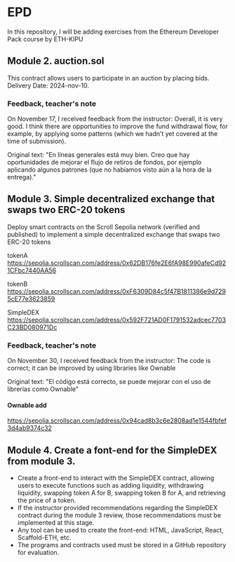 # EPD

In this repository, I will be adding exercises from the Ethereum Developer Pack course by ETH-KIPU

## Module 2. auction.sol
This contract allows users to participate in an auction by placing bids. 
Delivery Date: 2024-nov-10.

### Feedback, teacher's note
On November 17, I received feedback from the instructor: Overall, it is very good. I think there are opportunities to improve the fund withdrawal flow, for example, by applying some patterns (which we hadn’t yet covered at the time of submission).

Original text: "En líneas generales está muy bien. Creo que hay oportunidades de mejorar el flujo de retiros de fondos, por ejemplo aplicando algunos patrones (que no habíamos visto aún a la hora de la entrega)."



## Module 3. Simple decentralized exchange that swaps two ERC-20 tokens
Deploy smart contracts on the Scroll Sepolia network (verified and published) to implement a simple decentralized exchange that swaps two ERC-20 tokens

tokenA
https://sepolia.scrollscan.com/address/0x62DB176fe2E6fA98E990afeCd921CFbc7440AA56

tokenB
https://sepolia.scrollscan.com/address/0xF6309D84c5f47B1811386e9d7295cE77e3623859

SimpleDEX
https://sepolia.scrollscan.com/address/0x592F721AD0F1791532adcec7703C23BD080971Dc


### Feedback, teacher's note
On November 30, I received feedback from the instructor: The code is correct; it can be improved by using libraries like Ownable

Original text: "El código está correcto, se puede mejorar con el uso de librerías como Ownable"

#### Ownable add
https://sepolia.scrollscan.com/address/0x94cad8b3c6e2808ad1e1544fbfef3d4ab9374c32

## Module 4. Create a font-end for the SimpleDEX from module 3.
- Create a front-end to interact with the SimpleDEX contract, allowing users to execute functions such as adding liquidity, withdrawing liquidity, swapping token A for B, swapping token B for A, and retrieving the price of a token.  
- If the instructor provided recommendations regarding the SimpleDEX contract during the module 3 review, those recommendations must be implemented at this stage.  
- Any tool can be used to create the front-end: HTML, JavaScript, React, Scaffold-ETH, etc.  
- The programs and contracts used must be stored in a GitHub repository for evaluation.
